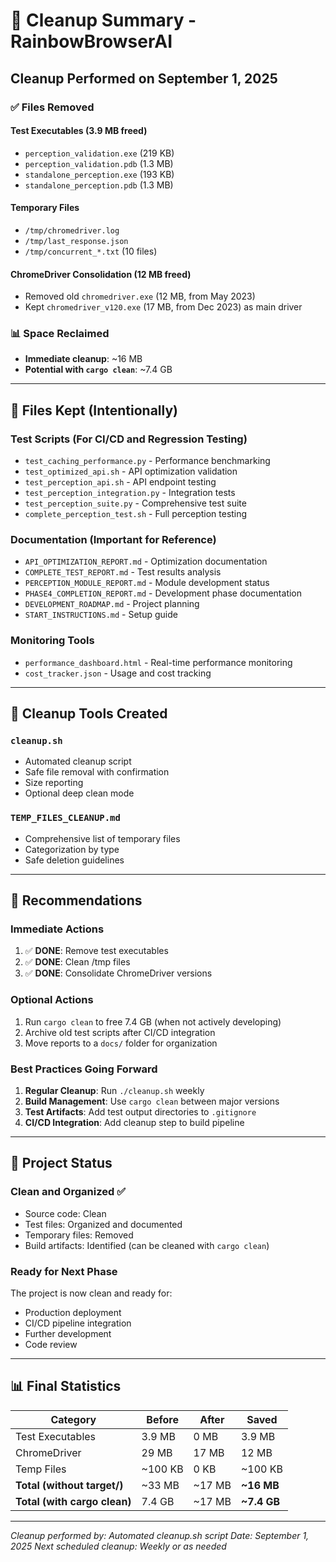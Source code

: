 # 🧹 Cleanup Summary - RainbowBrowserAI

## Cleanup Performed on September 1, 2025

### ✅ Files Removed

#### Test Executables (3.9 MB freed)
- `perception_validation.exe` (219 KB)
- `perception_validation.pdb` (1.3 MB)
- `standalone_perception.exe` (193 KB)
- `standalone_perception.pdb` (1.3 MB)

#### Temporary Files
- `/tmp/chromedriver.log`
- `/tmp/last_response.json`
- `/tmp/concurrent_*.txt` (10 files)

#### ChromeDriver Consolidation (12 MB freed)
- Removed old `chromedriver.exe` (12 MB, from May 2023)
- Kept `chromedriver_v120.exe` (17 MB, from Dec 2023) as main driver

### 📊 Space Reclaimed
- **Immediate cleanup**: ~16 MB
- **Potential with `cargo clean`**: ~7.4 GB

---

## 📁 Files Kept (Intentionally)

### Test Scripts (For CI/CD and Regression Testing)
- `test_caching_performance.py` - Performance benchmarking
- `test_optimized_api.sh` - API optimization validation
- `test_perception_api.sh` - API endpoint testing
- `test_perception_integration.py` - Integration tests
- `test_perception_suite.py` - Comprehensive test suite
- `complete_perception_test.sh` - Full perception testing

### Documentation (Important for Reference)
- `API_OPTIMIZATION_REPORT.md` - Optimization documentation
- `COMPLETE_TEST_REPORT.md` - Test results analysis
- `PERCEPTION_MODULE_REPORT.md` - Module development status
- `PHASE4_COMPLETION_REPORT.md` - Development phase documentation
- `DEVELOPMENT_ROADMAP.md` - Project planning
- `START_INSTRUCTIONS.md` - Setup guide

### Monitoring Tools
- `performance_dashboard.html` - Real-time performance monitoring
- `cost_tracker.json` - Usage and cost tracking

---

## 🔧 Cleanup Tools Created

### `cleanup.sh`
- Automated cleanup script
- Safe file removal with confirmation
- Size reporting
- Optional deep clean mode

### `TEMP_FILES_CLEANUP.md`
- Comprehensive list of temporary files
- Categorization by type
- Safe deletion guidelines

---

## 📝 Recommendations

### Immediate Actions
1. ✅ **DONE**: Remove test executables
2. ✅ **DONE**: Clean /tmp files
3. ✅ **DONE**: Consolidate ChromeDriver versions

### Optional Actions
1. Run `cargo clean` to free 7.4 GB (when not actively developing)
2. Archive old test scripts after CI/CD integration
3. Move reports to a `docs/` folder for organization

### Best Practices Going Forward
1. **Regular Cleanup**: Run `./cleanup.sh` weekly
2. **Build Management**: Use `cargo clean` between major versions
3. **Test Artifacts**: Add test output directories to `.gitignore`
4. **CI/CD Integration**: Add cleanup step to build pipeline

---

## 🎯 Project Status

### Clean and Organized ✅
- Source code: Clean
- Test files: Organized and documented
- Temporary files: Removed
- Build artifacts: Identified (can be cleaned with `cargo clean`)

### Ready for Next Phase
The project is now clean and ready for:
- Production deployment
- CI/CD pipeline integration
- Further development
- Code review

---

## 📊 Final Statistics

| Category | Before | After | Saved |
|----------|--------|-------|-------|
| Test Executables | 3.9 MB | 0 MB | 3.9 MB |
| ChromeDriver | 29 MB | 17 MB | 12 MB |
| Temp Files | ~100 KB | 0 KB | ~100 KB |
| **Total (without target/)** | ~33 MB | ~17 MB | **~16 MB** |
| **Total (with cargo clean)** | 7.4 GB | ~17 MB | **~7.4 GB** |

---

*Cleanup performed by: Automated cleanup.sh script*
*Date: September 1, 2025*
*Next scheduled cleanup: Weekly or as needed*